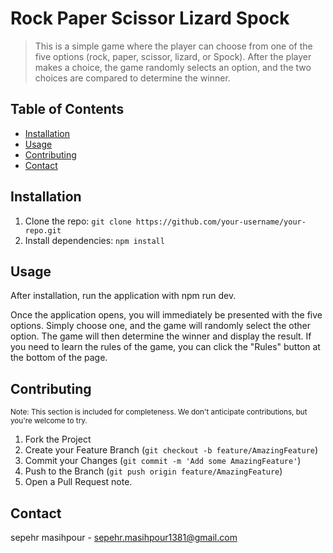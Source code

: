# Rock Paper Scissor Lizard Spock

> This is a simple game where the player can choose from one of the five options (rock, paper, scissor, lizard, or Spock). After the player makes a choice, the game randomly selects an option, and the two choices are compared to determine the winner.

## Table of Contents

- [Installation](#installation)
- [Usage](#usage)
- [Contributing](#contributing)
- [Contact](#contact)

## Installation

1. Clone the repo: `git clone https://github.com/your-username/your-repo.git`
2. Install dependencies: `npm install`

## Usage

After installation, run the application with npm run dev.

Once the application opens, you will immediately be presented with the five options. Simply choose one, and the game will randomly select the other option. The game will then determine the winner and display the result. If you need to learn the rules of the game, you can click the "Rules" button at the bottom of the page.

## Contributing

<sub>Note: This section is included for completeness. We don't anticipate contributions, but you're welcome to try.</sub>

1. Fork the Project
2. Create your Feature Branch (`git checkout -b feature/AmazingFeature`)
3. Commit your Changes (`git commit -m 'Add some AmazingFeature'`)
4. Push to the Branch (`git push origin feature/AmazingFeature`)
5. Open a Pull Request
   note.

## Contact

sepehr masihpour - sepehr.masihpour1381@gmail.com
